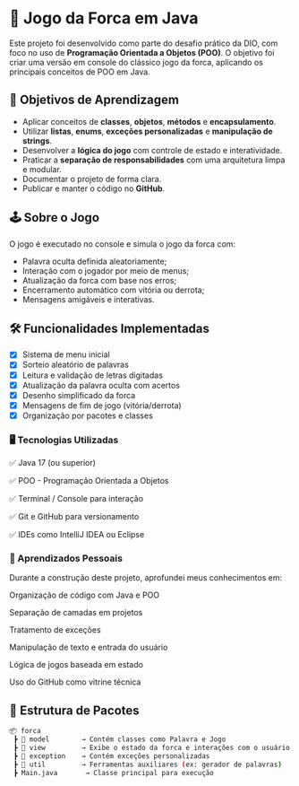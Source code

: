 # 🎯 Jogo da Forca em Java

Este projeto foi desenvolvido como parte do desafio prático da DIO, com foco no uso de **Programação Orientada a Objetos (POO)**. O objetivo foi criar uma versão em console do clássico jogo da forca, aplicando os principais conceitos de POO em Java.

## 🧠 Objetivos de Aprendizagem

- Aplicar conceitos de **classes**, **objetos**, **métodos** e **encapsulamento**.
- Utilizar **listas**, **enums**, **exceções personalizadas** e **manipulação de strings**.
- Desenvolver a **lógica do jogo** com controle de estado e interatividade.
- Praticar a **separação de responsabilidades** com uma arquitetura limpa e modular.
- Documentar o projeto de forma clara.
- Publicar e manter o código no **GitHub**.

## 🕹️ Sobre o Jogo

O jogo é executado no console e simula o jogo da forca com:

- Palavra oculta definida aleatoriamente;
- Interação com o jogador por meio de menus;
- Atualização da forca com base nos erros;
- Encerramento automático com vitória ou derrota;
- Mensagens amigáveis e interativas.

## 🛠️ Funcionalidades Implementadas

- [x] Sistema de menu inicial
- [x] Sorteio aleatório de palavras
- [x] Leitura e validação de letras digitadas
- [x] Atualização da palavra oculta com acertos
- [x] Desenho simplificado da forca
- [x] Mensagens de fim de jogo (vitória/derrota)
- [x] Organização por pacotes e classes

### 🖥️ Tecnologias Utilizadas 

✅ Java 17 (ou superior)

✅ POO - Programação Orientada a Objetos

✅ Terminal / Console para interação

✅ Git e GitHub para versionamento

✅ IDEs como IntelliJ IDEA ou Eclipse

### 📘 Aprendizados Pessoais
Durante a construção deste projeto, aprofundei meus conhecimentos em:

Organização de código com Java e POO

Separação de camadas em projetos

Tratamento de exceções

Manipulação de texto e entrada do usuário

Lógica de jogos baseada em estado

Uso do GitHub como vitrine técnica


## 📁 Estrutura de Pacotes

```bash
📦 forca
 ┣ 📂 model        → Contém classes como Palavra e Jogo
 ┣ 📂 view         → Exibe o estado da forca e interações com o usuário
 ┣ 📂 exception    → Contém exceções personalizadas
 ┣ 📂 util         → Ferramentas auxiliares (ex: gerador de palavras)
 ┣ Main.java       → Classe principal para execução


